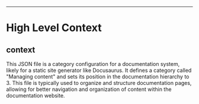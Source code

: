 

  ---
# High Level Context
## context
This JSON file is a category configuration for a documentation system, likely for a static site generator like Docusaurus. It defines a category called "Managing content" and sets its position in the documentation hierarchy to 3. This file is typically used to organize and structure documentation pages, allowing for better navigation and organization of content within the documentation website.

  